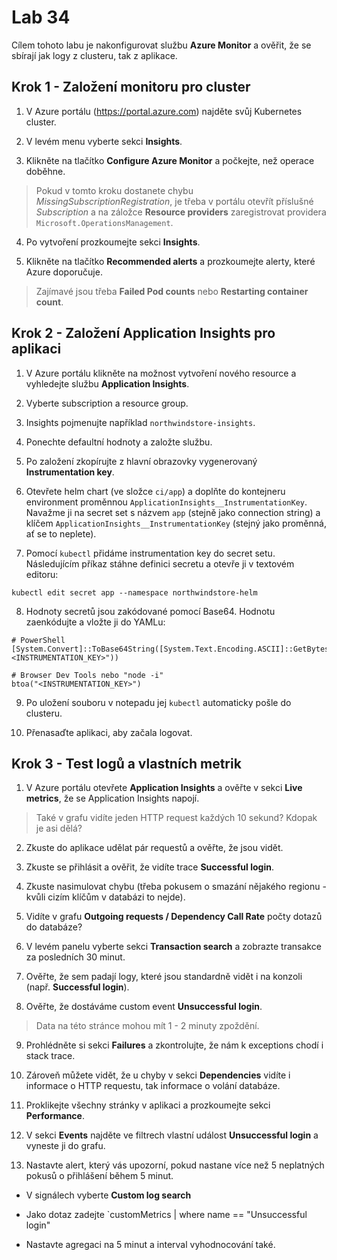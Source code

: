 # Lab 34

Cílem tohoto labu je nakonfigurovat službu __Azure Monitor__ a ověřit, že se sbírají jak logy z clusteru, tak z aplikace.

## Krok 1 - Založení monitoru pro cluster

1. V Azure portálu (https://portal.azure.com) najděte svůj Kubernetes cluster.

2. V levém menu vyberte sekci __Insights__.

3. Klikněte na tlačítko __Configure Azure Monitor__ a počkejte, než operace doběhne.

> Pokud v tomto kroku dostanete chybu _MissingSubscriptionRegistration_, je třeba v portálu otevřít příslušné _Subscription_ a na záložce __Resource providers__ zaregistrovat providera `Microsoft.OperationsManagement`.

4. Po vytvoření prozkoumejte sekci __Insights__.

5. Klikněte na tlačítko __Recommended alerts__ a prozkoumejte alerty, které Azure doporučuje.

> Zajímavé jsou třeba __Failed Pod counts__ nebo __Restarting container count__.

## Krok 2 - Založení Application Insights pro aplikaci

1. V Azure portálu klikněte na možnost vytvoření nového resource a vyhledejte službu __Application Insights__.

2. Vyberte subscription a resource group.

3. Insights pojmenujte například `northwindstore-insights`.

4. Ponechte defaultní hodnoty a založte službu.

5. Po založení zkopírujte z hlavní obrazovky vygenerovaný __Instrumentation key__.

6. Otevřete helm chart (ve složce `ci/app`) a doplňte do kontejneru environment proměnnou `ApplicationInsights__InstrumentationKey`. Navažme ji na secret set s názvem `app` (stejně jako connection string) a klíčem `ApplicationInsights__InstrumentationKey` (stejný jako proměnná, ať se to neplete).

7. Pomocí `kubectl` přidáme instrumentation key do secret setu. Následujícím příkaz stáhne definici secretu a otevře ji v textovém editoru:

```
kubectl edit secret app --namespace northwindstore-helm
```

8. Hodnoty secretů jsou zakódované pomocí Base64. Hodnotu zaenkódujte a vložte ji do YAMLu:

```
# PowerShell
[System.Convert]::ToBase64String([System.Text.Encoding.ASCII]::GetBytes("<INSTRUMENTATION_KEY>"))

# Browser Dev Tools nebo "node -i"
btoa("<INSTRUMENTATION_KEY>")
```

9. Po uložení souboru v notepadu jej `kubectl` automaticky pošle do clusteru.

10. Přenasaďte aplikaci, aby začala logovat.

## Krok 3 - Test logů a vlastních metrik

1. V Azure portálu otevřete __Application Insights__ a ověřte v sekci __Live metrics__, že se Application Insights napojí.

> Také v grafu vidíte jeden HTTP request každých 10 sekund? Kdopak je asi dělá?

2. Zkuste do aplikace udělat pár requestů a ověřte, že jsou vidět.

3. Zkuste se přihlásit a ověřit, že vidíte trace __Successful login__.

4. Zkuste nasimulovat chybu (třeba pokusem o smazání nějakého regionu - kvůli cizím klíčům v databázi to nejde).

5. Vidíte v grafu __Outgoing requests / Dependency Call Rate__ počty dotazů do databáze?

6. V levém panelu vyberte sekci __Transaction search__ a zobrazte transakce za posledních 30 minut.

7. Ověřte, že sem padají logy, které jsou standardně vidět i na konzoli (např. __Successful login__).

8. Ověřte, že dostáváme custom event __Unsuccessful login__. 

> Data na této stránce mohou mít 1 - 2 minuty zpoždění.

9. Prohlédněte si sekci __Failures__ a zkontrolujte, že nám k exceptions chodí i stack trace. 

10. Zároveň můžete vidět, že u chyby v sekci __Dependencies__ vidíte i informace o HTTP requestu, tak informace o volání databáze.

11. Proklikejte všechny stránky v aplikaci a prozkoumejte sekci __Performance__.

12. V sekci __Events__ najděte ve filtrech vlastní událost __Unsuccessful login__ a vyneste ji do grafu.

13. Nastavte alert, který vás upozorní, pokud nastane více než 5 neplatných pokusů o přihlášení během 5 minut.

  * V signálech vyberte __Custom log search__

  * Jako dotaz zadejte `customMetrics | where name == "Unsuccessful login"

  * Nastavte agregaci na 5 minut a interval vyhodnocování také.
